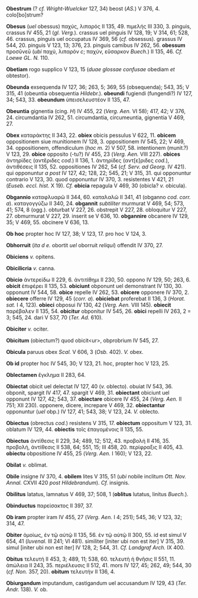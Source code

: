 **Obestrum** (? *cf. Wright-Wuelcker* 127, 34) beost (*AS.*) V 376, 4.
colo\[bo\]strum?

**Obesus** (*uel* obessus) παχύς, λιπαρός II 135, 49. πιμελής III 330,
3. pinguis, crassus IV 455, 21 (*gl. Verg.*). crassus uel pinguis IV
128, 19; V 314, 61; 528, 46. crassus, pinguis uel occupatus IV 369, 56
(*cf.* obsessus). grassus IV 544, 20. pinguis V 123, 13; 376, 23.
pinguis camibus IV 262, 56. **obessum** προσῡνεῡ (*ubi* παχύ, λιπαρόν
*c*; παχύν, εὔσαρκον *Buech.*) II 135, 46. *Cf. Loewe GL. N.* 110.

**Obetiam** rogo supplico V 123, 15 (*duae glossae confusae* obediam
*et* obtestor).

**Obeunda** exsequenda IV 127, 36; 263, 5; 369, 55 (obsequenda); 543,
35; V 315, 41 (obeuntia obsequentia *Hildebr.*). **obeundi** fugiendi
(fungendi?) IV 127, 34; 543, 33. **obeundum** ὑπεισελευστέον II 135, 47.

**Obeuntia** gignentia (cing. *H*) IV 455, 22 (*Verg. Aen.* VI 58); 417,
42; V 376, 24. circumdantia IV 262, 51. circumdantia, circumeuntia,
gignentia V 469, 27.

**Obex** καταράκτης II 343, 22. **obiex** obicis pessulus V 622, 11.
**obicem** oppositionem siue munitionem IV 128, 3. oppositionem IV 545,
22; V 469, 34. oppositionem, offendiculum (*hoc m.* 2) V 507, 58.
intentionem (munit.?) V 123, 29. **obice** opposito (-tu?) IV 455, 23
(*Verg. Aen.* VIII 227). **obices** ἀντηρίδες (αντἕριδες *cod.*) II
136, 1. ἀντηρίδες (αντ[ε]ριδες *cod.*), ἀντιθέσεις II 135, 52.
oppositiones IV 262, 54 (*cf. Serv. ad Georg.* IV 421). qui opponuntur
*a post* IV 127, 42; 128, 22; 545, 21; V 315, 31. qui opponuntur
contrario V 123, 30. quod opponuntur IV 370, 3. resistentes V 421, 21
(*Euseb. eccl. hist.* X 19). *Cf.* **obicia** repagula V 469, 30
(obicla? *v.* obicula).

**Obgannio** καταφλυαρῶ II 344, 60. καταλαλῶ II 341, 41 (obganno *cod.
corr. a*). καταγογγύζω II 340, 24. **obgannit** *subtiliter* murmurat V
469, 54; 573, 41; 574, 8 (ogg.). obturbat V 227, 26. obstrepit V 227,
28. obloquitur V 227, 27. obmurmurat V 227, 29. inserit se V 636, 10.
**obgannire** obcanere IV 129, 35; V 469, 55. obcinere V 636, 13.

**Ob hoc** propter hoc IV 127, 38; V 123, 17. pro hoc V 124, 3.

**Obhorruit** (*ita d e.* obortit *uel* oborruit *reliqui*) offendit IV
370, 27.

**Obiciens** *v.* opitens.

**Obicilicria** *v.* canna.

**Obicio** ἀντερείδω II 229, 6. ἀντιτίθημι II 230, 50. oppono IV 129,
50; 263, 6. **obicit** ἐπιφέρει II 135, 53. **obiciunt** obponunt uel
demonstrant IV 130, 30. opponunt IV 544, 58. **obice** repelle IV 262,
53. **obicere** opponere IV 370, 2. **obiecere** offerre IV 129, 45
(*corr. a*). **obiciebat** proferebat II 136, 3 (*Horat. sat.* I 4,
123). **obieci** obposui IV 130, 42 (*Verg. Aen.* VIII 145).
**obiecit** παρέβαλεν II 135, 54. **obicitur** obponitur IV 545, 26.
**obici** repelli IV 263, 2 = 3; 545, 24. dari V 537, 70 (*Ter. Ad.*
610).

**Obiciter** *v.* ociter.

**Obicitum** (obiectum?) quod obicit\<ur\>, obprobrium IV 545, 27.

**Obicula** paruus obex *Scal.* V 606, 3 (*Osb.* 402). *V.* obex.

**Ob id** propter hoc IV 545, 30; V 123, 21. hoc, propter hoc V 123, 25.

**Oblectamen** ἔγκλημα II 283, 64.

**Obiectat** obicit uel delectat IV 127, 40 (*v.* oblecto). obuiat IV
543, 36. obponit, spargit IV 417, 47. spargit V 469, 31. **obiectant**
obiciunt uel opponunt IV 127, 42; 543, 37. **obiectare** obicere IV 455,
24 (*Verg. Aen.* II 751; XII 230). opponere, dicere, increpare V 469,
32. **obiectantur** opponuntur (*uel* obp.) IV 127, 41; 543, 38; V 123,
24. *V.* oblecto.

**Obiectus** (obrectus *cod.*) resistens V 315, 17. **obiectum**
oppositum V 123, 31. oblatum IV 129, 44. **obiectis** τοῖς ἐπαγομένοις
II 135, 55.

**Obiectus** ἀντίθεσις II 229, 34; 489, 12; 512, 43. προβολή II 416, 35.
προβολή, ἀντίθεσις II 538, 64; 551, 15; III 458, 20. περίφραξις II 405,
43. **obiectu** obpositione IV 455, 25 (*Verg. Aen.* I 160); V 123, 22.

**Obilat** *v.* oblimat.

**Obile** insigne IV 370, 4. **obilem** lites V 315, 51 (*ubi* nobile
inclitum *Ott. Nov. Annal.* CXVII 420 *post Hildebrandum*). *Cf.*
insignis.

**Obilitus** latatus, lamnatus V 469, 37; 508, 1 (**oblitus** lutatus,
linitus *Buech.*).

**Obinductus** παρείσακτος II 397, 37.

**Ob iram** propter iram IV 455, 27 (*Verg. Aen.* I 4; 251); 545, 36; V
123, 32; 314, 47.

**Obiter** ὁμοίως, ἐν τῷ αὐτῷ II 135, 56. ἐν τῷ αὐτῷ II 300, 55. id est
simul V 654, 41 (*Iuvenal.* III 241; VI 481). similiter \[initer ubi non
est iter\] V 315, 39. simul \[initer ubi non est iter\] IV 128, 2; 544,
31. *Cf. Landgraf Arch.* IX 400.

**Obitus** τελευτή II 453, 3; 489, 11; 538, 60. τελευτὴ ἡ θνῆσις II 551,
11. ἀπώλεια II 243, 35. περιέλευσις II 512, 41. mors IV 127, 45; 262,
49; 544, 30 (*cf. Non.* 357, 20). **obitum** τελευτήν II 136, 4.

**Obiurgandum** imputandum, castigandum uel accusandum IV 129, 43 (*Ter.
Andr.* 138). *V.* ob.
